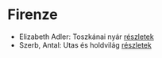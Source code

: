 # Firenze

- Elizabeth Adler: Toszkánai nyár [részletek](../_details/Elizabeth%20Adler.md#id_1211)
- Szerb, Antal: Utas és holdvilág [részletek](../_details/Szerb%2C%20Antal.md#id_387)